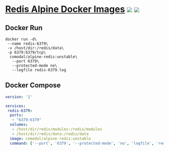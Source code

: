 # [Redis Alpine Docker Images](https://hub.docker.com/r/comodal/alpine-redis/) [![](https://images.microbadger.com/badges/image/comodal/alpine-redis.svg)](https://microbadger.com/images/comodal/alpine-redis "microbadger.com") [![](https://images.microbadger.com/badges/commit/comodal/alpine-redis.svg)](https://microbadger.com/images/comodal/alpine-redis "microbadger.com")

## Docker Run

```shell
docker run -d\
 --name redis-6379\
 -v /host/dir:/redis/data\
 -p 6379:6379/tcp\
  comodal/alpine-redis:unstable\
   --port 6379\
   --protected-mode no\
   --logfile redis-6379.log
```

## Docker Compose

```yaml
version: '2'

services:
 redis-6379:
  ports:
   - "6379:6379"
  volumes:
   - /host/dir/redis/modules:/redis/modules
   - /host/dir/redis/data:/redis/data
  image: comodal/alpine-redis:unstable
  command: ['--port', '6379', '--protected-mode', 'no', 'logfile', 'redis-6379.log']
```
